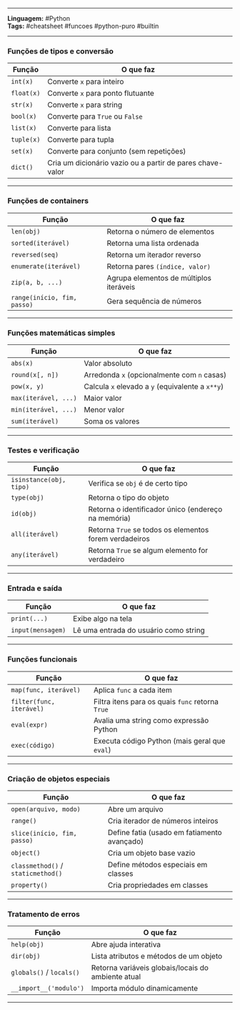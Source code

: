
---

**Linguagem:** #Python  
**Tags:** #cheatsheet #funcoes #python-puro #builtin

---

###  Funções de tipos e conversão

| Função     | O que faz                                                 |
| ---------- | --------------------------------------------------------- |
| `int(x)`   | Converte `x` para inteiro                                 |
| `float(x)` | Converte `x` para ponto flutuante                         |
| `str(x)`   | Converte `x` para string                                  |
| `bool(x)`  | Converte para `True` ou `False`                           |
| `list(x)`  | Converte para lista                                       |
| `tuple(x)` | Converte para tupla                                       |
| `set(x)`   | Converte para conjunto (sem repetições)                   |
| `dict()`   | Cria um dicionário vazio ou a partir de pares chave-valor |

---

###  Funções de containers

| Função                      | O que faz                               |
| --------------------------- | --------------------------------------- |
| `len(obj)`                  | Retorna o número de elementos           |
| `sorted(iterável)`          | Retorna uma lista ordenada              |
| `reversed(seq)`             | Retorna um iterador reverso             |
| `enumerate(iterável)`       | Retorna pares `(índice, valor)`         |
| `zip(a, b, ...)`            | Agrupa elementos de múltiplos iteráveis |
| `range(início, fim, passo)` | Gera sequência de números               |

---

###  Funções matemáticas simples

| Função | O que faz |
|--------|-----------|
| `abs(x)` | Valor absoluto |
| `round(x[, n])` | Arredonda `x` (opcionalmente com `n` casas) |
| `pow(x, y)` | Calcula `x` elevado a `y` (equivalente a `x**y`) |
| `max(iterável, ...)` | Maior valor |
| `min(iterável, ...)` | Menor valor |
| `sum(iterável)` | Soma os valores |

---

###  Testes e verificação

| Função | O que faz |
|--------|-----------|
| `isinstance(obj, tipo)` | Verifica se `obj` é de certo tipo |
| `type(obj)` | Retorna o tipo do objeto |
| `id(obj)` | Retorna o identificador único (endereço na memória) |
| `all(iterável)` | Retorna `True` se todos os elementos forem verdadeiros |
| `any(iterável)` | Retorna `True` se algum elemento for verdadeiro |

---

###  Entrada e saída

| Função | O que faz |
|--------|-----------|
| `print(...)` | Exibe algo na tela |
| `input(mensagem)` | Lê uma entrada do usuário como string |

---

###  Funções funcionais

| Função | O que faz |
|--------|-----------|
| `map(func, iterável)` | Aplica `func` a cada item |
| `filter(func, iterável)` | Filtra itens para os quais `func` retorna `True` |
| `eval(expr)` | Avalia uma string como expressão Python |
| `exec(código)` | Executa código Python (mais geral que `eval`) |

---

###  Criação de objetos especiais

| Função | O que faz |
|--------|-----------|
| `open(arquivo, modo)` | Abre um arquivo |
| `range()` | Cria iterador de números inteiros |
| `slice(início, fim, passo)` | Define fatia (usado em fatiamento avançado) |
| `object()` | Cria um objeto base vazio |
| `classmethod()` / `staticmethod()` | Define métodos especiais em classes |
| `property()` | Cria propriedades em classes |

---

###  Tratamento de erros

| Função | O que faz |
|--------|-----------|
| `help(obj)` | Abre ajuda interativa |
| `dir(obj)` | Lista atributos e métodos de um objeto |
| `globals()` / `locals()` | Retorna variáveis globais/locais do ambiente atual |
| `__import__('modulo')` | Importa módulo dinamicamente |

---